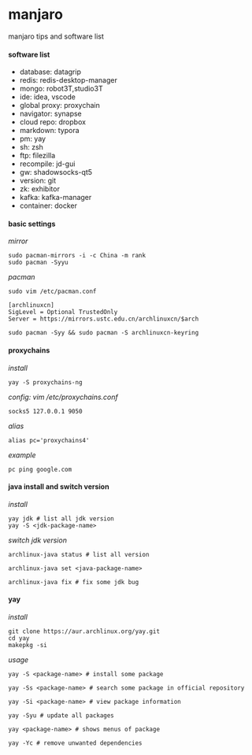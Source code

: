 # manjaro
manjaro tips and software list


#### software list

* database: datagrip
* redis: redis-desktop-manager
* mongo: robot3T,studio3T
* ide: idea, vscode
* global proxy: proxychain
* navigator: synapse
* cloud repo: dropbox
* markdown: typora
* pm: yay
* sh: zsh
* ftp: filezilla
* recompile: jd-gui
* gw: shadowsocks-qt5
* version: git
* zk: exhibitor
* kafka: kafka-manager
* container: docker
  
#### basic settings

*mirror*
```
sudo pacman-mirrors -i -c China -m rank
sudo pacman -Syyu
```

*pacman*
```
sudo vim /etc/pacman.conf
```
```
[archlinuxcn]
SigLevel = Optional TrustedOnly
Server = https://mirrors.ustc.edu.cn/archlinuxcn/$arch
```
```
sudo pacman -Syy && sudo pacman -S archlinuxcn-keyring
```

#### proxychains

*install*
```
yay -S proxychains-ng
```

*config: vim /etc/proxychains.conf*
```
socks5 127.0.0.1 9050
```

*alias*
```
alias pc='proxychains4'
```

*example*
```
pc ping google.com
```



#### java install and switch version

*install*
```
yay jdk # list all jdk version
yay -S <jdk-package-name> 
```

*switch jdk version*
```
archlinux-java status # list all version

archlinux-java set <java-package-name>

archlinux-java fix # fix some jdk bug
```

#### yay
*install*
```
git clone https://aur.archlinux.org/yay.git
cd yay
makepkg -si
```
*usage*
```
yay -S <package-name> # install some package

yay -Ss <package-name> # search some package in official repository

yay -Si <package-name> # view package information

yay -Syu # update all packages

yay <package-name> # shows menus of package

yay -Yc # remove unwanted dependencies
```



